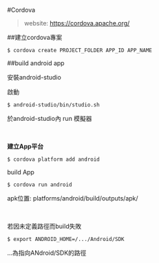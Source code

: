 #Cordova
>website: https://cordova.apache.org/

##建立cordova專案
```
$ cordova create PROJECT_FOLDER APP_ID APP_NAME
```

##build android app

安裝android-studio

啟動
```
$ android-studio/bin/studio.sh
```
於android-studio內 run 模擬器

<br>

<b>建立App平台</b>
```
$ cordova platform add android
```

build App
```
$ cordova run android
```
apk位置: platforms/android/build/outputs/apk/

<br>

若因未定義路徑而build失敗
```
$ export ANDROID_HOME=/.../Android/SDK
```
...為指向ANdroid/SDK的路徑
